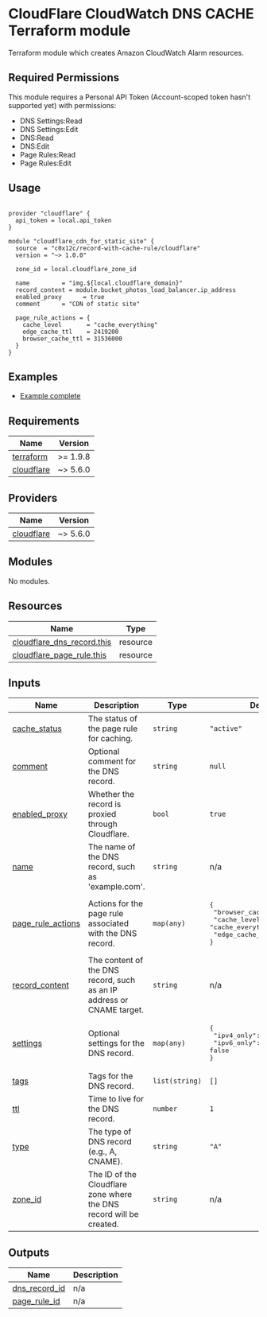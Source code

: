 # CloudFlare CloudWatch DNS CACHE Terraform module

Terraform module which creates Amazon CloudWatch Alarm resources.

## Required Permissions

This module requires a Personal API Token (Account-scoped token hasn't supported yet) with permissions:

- DNS Settings:Read
- DNS Settings:Edit
- DNS:Read
- DNS:Edit
- Page Rules:Read
- Page Rules:Edit

## Usage

```hcl

provider "cloudflare" {
  api_token = local.api_token
}

module "cloudflare_cdn_for_static_site" {
  source  = "c0x12c/record-with-cache-rule/cloudflare"
  version = "~> 1.0.0"

  zone_id = local.cloudflare_zone_id

  name         = "img.${local.cloudflare_domain}"
  record_content = module.bucket_photos_load_balancer.ip_address
  enabled_proxy      = true
  comment      = "CDN of static site"

  page_rule_actions = {
    cache_level       = "cache_everything"
    edge_cache_ttl    = 2419200
    browser_cache_ttl = 31536000
  }
}
```

## Examples

- [Example complete](./examples/complete/)

<!-- BEGIN_TF_DOCS -->

## Requirements

| Name | Version |
|------|---------|
| <a name="requirement_terraform"></a> [terraform](#requirement\_terraform) | >= 1.9.8 |
| <a name="requirement_cloudflare"></a> [cloudflare](#requirement\_cloudflare) | ~> 5.6.0 |

## Providers

| Name | Version |
|------|---------|
| <a name="provider_cloudflare"></a> [cloudflare](#provider\_cloudflare) | ~> 5.6.0 |

## Modules

No modules.

## Resources

| Name | Type |
|------|------|
| [cloudflare_dns_record.this](https://registry.terraform.io/providers/cloudflare/cloudflare/latest/docs/resources/dns_record) | resource |
| [cloudflare_page_rule.this](https://registry.terraform.io/providers/cloudflare/cloudflare/latest/docs/resources/page_rule) | resource |

## Inputs

| Name | Description | Type | Default | Required |
|------|-------------|------|---------|:--------:|
| <a name="input_cache_status"></a> [cache\_status](#input\_cache\_status) | The status of the page rule for caching. | `string` | `"active"` | no |
| <a name="input_comment"></a> [comment](#input\_comment) | Optional comment for the DNS record. | `string` | `null` | no |
| <a name="input_enabled_proxy"></a> [enabled\_proxy](#input\_enabled\_proxy) | Whether the record is proxied through Cloudflare. | `bool` | `true` | no |
| <a name="input_name"></a> [name](#input\_name) | The name of the DNS record, such as 'example.com'. | `string` | n/a | yes |
| <a name="input_page_rule_actions"></a> [page\_rule\_actions](#input\_page\_rule\_actions) | Actions for the page rule associated with the DNS record. | `map(any)` | <pre>{<br/>  "browser_cache_ttl": 86400,<br/>  "cache_level": "cache_everything",<br/>  "edge_cache_ttl": 86400<br/>}</pre> | no |
| <a name="input_record_content"></a> [record\_content](#input\_record\_content) | The content of the DNS record, such as an IP address or CNAME target. | `string` | n/a | yes |
| <a name="input_settings"></a> [settings](#input\_settings) | Optional settings for the DNS record. | `map(any)` | <pre>{<br/>  "ipv4_only": false,<br/>  "ipv6_only": false<br/>}</pre> | no |
| <a name="input_tags"></a> [tags](#input\_tags) | Tags for the DNS record. | `list(string)` | `[]` | no |
| <a name="input_ttl"></a> [ttl](#input\_ttl) | Time to live for the DNS record. | `number` | `1` | no |
| <a name="input_type"></a> [type](#input\_type) | The type of DNS record (e.g., A, CNAME). | `string` | `"A"` | no |
| <a name="input_zone_id"></a> [zone\_id](#input\_zone\_id) | The ID of the Cloudflare zone where the DNS record will be created. | `string` | n/a | yes |

## Outputs

| Name | Description |
|------|-------------|
| <a name="output_dns_record_id"></a> [dns\_record\_id](#output\_dns\_record\_id) | n/a |
| <a name="output_page_rule_id"></a> [page\_rule\_id](#output\_page\_rule\_id) | n/a |

<!-- END_TF_DOCS -->